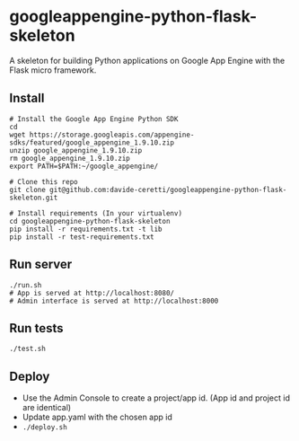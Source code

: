 googleappengine-python-flask-skeleton
=====================================

A skeleton for building Python applications on Google App Engine with the Flask micro framework.

Install
-------

```
# Install the Google App Engine Python SDK
cd
wget https://storage.googleapis.com/appengine-sdks/featured/google_appengine_1.9.10.zip
unzip google_appengine_1.9.10.zip
rm google_appengine_1.9.10.zip
export PATH=$PATH:~/google_appengine/

# Clone this repo
git clone git@github.com:davide-ceretti/googleappengine-python-flask-skeleton.git

# Install requirements (In your virtualenv)
cd googleappengine-python-flask-skeleton
pip install -r requirements.txt -t lib
pip install -r test-requirements.txt
```

Run server
----------

```
./run.sh
# App is served at http://localhost:8080/
# Admin interface is served at http://localhost:8000
```

Run tests
---------

```
./test.sh
```

Deploy
------

* Use the Admin Console to create a project/app id. (App id and project id are identical)
* Update app.yaml with the chosen app id
* ```./deploy.sh```
